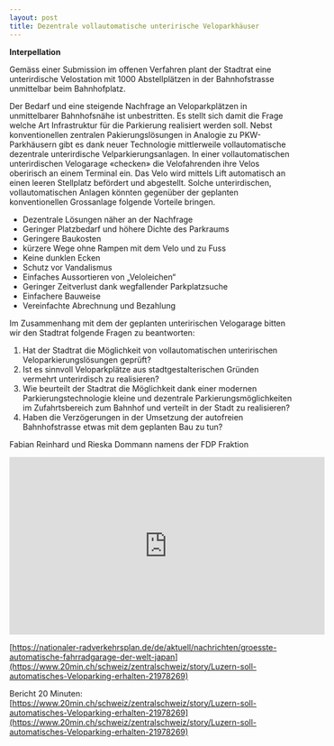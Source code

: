 ```yaml
---
layout: post
title: Dezentrale vollautomatische unterirische Veloparkhäuser 
---
```


**Interpellation**

Gemäss einer Submission im offenen Verfahren plant der Stadtrat eine unterirdische Velostation mit 1000 Abstellplätzen in der Bahnhofstrasse unmittelbar beim Bahnhofplatz.

Der Bedarf und eine steigende Nachfrage an Veloparkplätzen in unmittelbarer Bahnhofsnähe ist unbestritten. Es stellt sich damit die Frage welche Art Infrastruktur für die Parkierung realisiert werden soll. Nebst konventionellen zentralen Pakierungslösungen in Analogie zu PKW-Parkhäusern gibt es dank neuer Technologie mittlerweile vollautomatische dezentrale unterirdische Velparkierungsanlagen. In einer vollautomatischen unterirdischen Velogarage «checken» die Velofahrenden ihre Velos oberirisch an einem Terminal ein. Das Velo wird mittels Lift automatisch an einen leeren Stellplatz befördert und abgestellt.
Solche unterirdischen, vollautomatischen Anlagen könnten gegenüber der geplanten konventionellen Grossanlage folgende Vorteile bringen.

-	Dezentrale Lösungen näher an der Nachfrage
-	Geringer Platzbedarf und höhere Dichte des Parkraums
-	Geringere Baukosten
-	kürzere Wege ohne Rampen mit dem Velo und zu Fuss
-	Keine dunklen Ecken
-	Schutz vor Vandalismus
-	Einfaches Aussortieren von „Veloleichen“
-	Geringer Zeitverlust dank wegfallender Parkplatzsuche
-	Einfachere Bauweise
-	Vereinfachte Abrechnung und Bezahlung

Im Zusammenhang mit dem der geplanten unteririschen Velogarage bitten wir den Stadtrat folgende Fragen zu beantworten:

1. Hat der Stadtrat die Möglichkeit von vollautomatischen unteririschen Veloparkierungslösungen geprüft?
2. Ist es sinnvoll Veloparkplätze aus stadtgestalterischen Gründen vermehrt unterirdisch zu realisieren?
3. Wie beurteilt der Stadtrat die Möglichkeit dank einer modernen Parkierungstechnologie kleine und dezentrale Parkierungsmöglichkeiten im Zufahrtsbereich zum Bahnhof und verteilt in der Stadt zu realisieren?
4. Haben die Verzögerungen in der Umsetzung der autofreien Bahnhofstrasse etwas mit dem geplanten Bau zu tun?

Fabian Reinhard und Rieska Dommann
namens der FDP Fraktion

<iframe width="560" height="315" src="https://www.youtube.com/embed/jt40Tp0u7aY" frameborder="0" allow="autoplay; encrypted-media" allowfullscreen></iframe>

[https://nationaler-radverkehrsplan.de/de/aktuell/nachrichten/groesste-automatische-fahrradgarage-der-welt-japan](https://www.20min.ch/schweiz/zentralschweiz/story/Luzern-soll-automatisches-Veloparking-erhalten-21978269)

Bericht 20 Minuten: [https://www.20min.ch/schweiz/zentralschweiz/story/Luzern-soll-automatisches-Veloparking-erhalten-21978269](https://www.20min.ch/schweiz/zentralschweiz/story/Luzern-soll-automatisches-Veloparking-erhalten-21978269)

